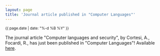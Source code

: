 ```yaml
---
layout: page
title: 'Journal article published in "Computer Languages"'
---
```


<small>{{ page.date | date: "%-d %B %Y" }}</small>

The journal article "Computer languages and security", by Cortesi, A., Focardi, R., has just been published in "Computer Languages"! Available [here](https://doi.org/10.1016/S0096-0551(02)00005-X).
